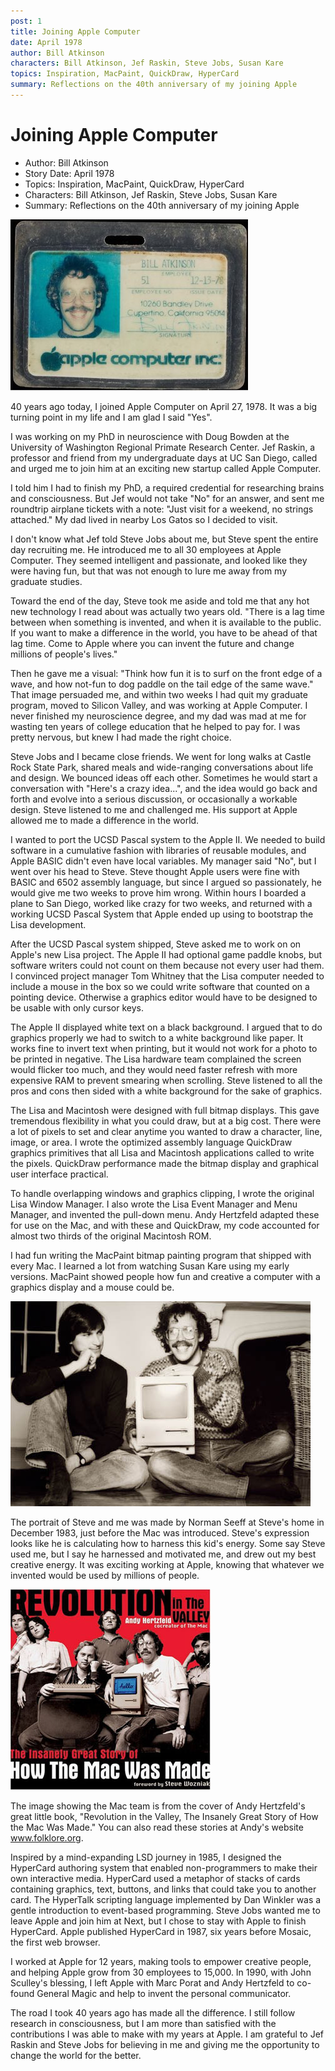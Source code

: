 ```yaml
---
post: 1
title: Joining Apple Computer
date: April 1978
author: Bill Atkinson
characters: Bill Atkinson, Jef Raskin, Steve Jobs, Susan Kare
topics: Inspiration, MacPaint, QuickDraw, HyperCard
summary: Reflections on the 40th anniversary of my joining Apple
---
```


# Joining Apple Computer
* Author: Bill Atkinson
* Story Date: April 1978
* Topics: Inspiration, MacPaint, QuickDraw, HyperCard
* Characters: Bill Atkinson, Jef Raskin, Steve Jobs, Susan Kare
* Summary: Reflections on the 40th anniversary of my joining Apple

![Bill Atkinson's Apple ID](images/Macintosh/bill-atkinson-id.jpg)

40 years ago today, I joined Apple Computer on April 27, 1978. It was a big turning point in my life and I am glad I said "Yes".

I was working on my PhD in neuroscience with Doug Bowden at the University of Washington Regional Primate Research Center. Jef Raskin, a professor and friend from my undergraduate days at UC San Diego, called and urged me to join him at an exciting new startup called Apple Computer. 

I told him I had to finish my PhD, a required credential for researching brains and consciousness. But Jef would not take "No" for an answer, and sent me roundtrip airplane tickets with a note: "Just visit for a weekend, no strings attached." My dad lived in nearby Los Gatos so I decided to visit.

I don't know what Jef told Steve Jobs about me, but Steve spent the entire day recruiting me. He introduced me to all 30 employees at Apple Computer. They seemed intelligent and passionate, and looked like they were having fun, but that was not enough to lure me away from my graduate studies.

Toward the end of the day, Steve took me aside and told me that any hot new technology I read about was actually two years old. "There is a lag time between when something is invented, and when it is available to the public. If you want to make a difference in the world, you have to be ahead of that lag time. Come to Apple where you can invent the future and change millions of people's lives." 

Then he gave me a visual: "Think how fun it is to surf on the front edge of a wave, and how not-fun to dog paddle on the tail edge of the same wave." That image persuaded me, and within two weeks I had quit my graduate program, moved to Silicon Valley, and was working at Apple Computer. I never finished my neuroscience degree, and my dad was mad at me for wasting ten years of college education that he helped to pay for. I was pretty nervous, but knew I had made the right choice.

Steve Jobs and I became close friends. We went for long walks at Castle Rock State Park, shared meals and wide-ranging conversations about life and design. We bounced ideas off each other. Sometimes he would start a conversation with "Here's a crazy idea...", and the idea would go back and forth and evolve into a serious discussion, or occasionally a workable design. Steve listened to me and challenged me. His support at Apple allowed me to made a difference in the world. 

I wanted to port the UCSD Pascal system to the Apple II. We needed to build software in a cumulative fashion with libraries of reusable modules, and Apple BASIC didn't even have local variables. My manager said "No", but I went over his head to Steve. Steve thought Apple users were fine with BASIC and 6502 assembly language, but since I argued so passionately, he would give me two weeks to prove him wrong. Within hours I boarded a plane to San Diego, worked like crazy for two weeks, and returned with a working UCSD Pascal System that Apple ended up using to bootstrap the Lisa development.

After the UCSD Pascal system shipped, Steve asked me to work on on Apple's new Lisa project. The Apple II had optional game paddle knobs, but software writers could not count on them because not every user had them. I convinced project manager Tom Whitney that the Lisa computer needed to include a mouse in the box so we could write software that counted on a pointing device. Otherwise a graphics editor would have to be designed to be usable with only cursor keys.

The Apple II displayed white text on a black background. I argued that to do graphics properly we had to switch to a white background like paper. It works fine to invert text when printing, but it would not work for a photo to be printed in negative. The Lisa hardware team complained the screen would flicker too much, and they would need faster refresh with more expensive RAM to prevent smearing when scrolling. Steve listened to all the pros and cons then sided with a white background for the sake of graphics.

The Lisa and Macintosh were designed with full bitmap displays. This gave tremendous flexibility in what you could draw, but at a big cost. There were a lot of pixels to set and clear anytime you wanted to draw a character, line, image, or area. I wrote the optimized assembly language QuickDraw graphics primitives that all Lisa and Macintosh applications called to write the pixels. QuickDraw performance made the bitmap display and graphical user interface practical.

To handle overlapping windows and graphics clipping, I wrote the original Lisa Window Manager. I also wrote the Lisa Event Manager and Menu Manager, and invented the pull-down menu. Andy Hertzfeld adapted these for use on the Mac, and with these and QuickDraw, my code accounted for almost two thirds of the original Macintosh ROM. 

I had fun writing the MacPaint bitmap painting program that shipped with every Mac. I learned a lot from watching Susan Kare using my early versions. MacPaint showed people how fun and creative a computer with a graphics display and a mouse could be.

![Photo of Steve Jobs and Bill](images/Macintosh/Steve_and_Bill.jpg)

The portrait of Steve and me was made by Norman Seeff at Steve's home in December 1983, just before the Mac was introduced. Steve's expression looks like he is calculating how to harness this kid's energy. Some say Steve used me, but I say he harnessed and motivated me, and drew out my best creative energy. It was exciting working at Apple, knowing that whatever we invented would be used by millions of people.

![Cover of book "Revolution in the Valley"](images/Macintosh/revolution.jpg)

The image showing the Mac team is from the cover of Andy Hertzfeld's great little book, "Revolution in the Valley, The Insanely Great Story of How the Mac Was Made." You can also read these stories at Andy's website www.folklore.org.  

Inspired by a mind-expanding LSD journey in 1985, I designed the HyperCard authoring system that enabled non-programmers to make their own interactive media. HyperCard used a metaphor of stacks of cards containing graphics, text, buttons, and links that could take you to another card. The HyperTalk scripting language implemented by Dan Winkler was a gentle introduction to event-based programming. Steve Jobs wanted me to leave Apple and join him at Next, but I chose to stay with Apple to finish HyperCard. Apple published HyperCard in 1987, six years before Mosaic, the first web browser. 

I worked at Apple for 12 years, making tools to empower creative people, and helping Apple grow from 30 employees to 15,000. In 1990, with John Sculley's blessing, I left Apple with Marc Porat and Andy Hertzfeld to co-found General Magic and help to invent the personal communicator.

The road I took 40 years ago has made all the difference. I still follow research in consciousness, but I am more than satisfied with the contributions I was able to make with my years at Apple. I am grateful to Jef Raskin and Steve Jobs for believing in me and giving me the opportunity to change the world for the better.